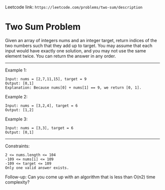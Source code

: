 

Leetcode link: `https://leetcode.com/problems/two-sum/description`
# Two Sum Problem

Given an array of integers nums and an integer target, return indices of the two numbers such that they add up to target. You may assume that each input would have exactly one solution, and you may not use the same element twice. You can return the answer in any order.

---
Example 1:
```
Input: nums = [2,7,11,15], target = 9
Output: [0,1]
Explanation: Because nums[0] + nums[1] == 9, we return [0, 1].
```
Example 2:
```
Input: nums = [3,2,4], target = 6
Output: [1,2]
```
Example 3:
```
Input: nums = [3,3], target = 6
Output: [0,1]
```
---
Constraints:
```
2 <= nums.length <= 104
-109 <= nums[i] <= 109
-109 <= target <= 109
Only one valid answer exists.
```
Follow-up: Can you come up with an algorithm that is less than O(n2) time complexity?
